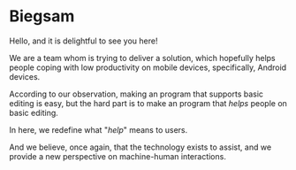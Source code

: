 # Biegsam
Hello, and it is delightful to see you here!

We are a team whom is trying to deliver a solution, which hopefully helps people coping with low productivity on mobile devices, specifically, Android devices.

According to our observation, making an program that supports basic editing is easy, but the hard part is to make an program that *helps* people on basic editing.

In here, we redefine what "*help*" means to users.

And we believe, once again, that the technology exists to assist, and we provide a new perspective on machine-human interactions.

